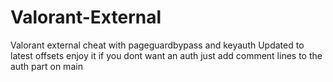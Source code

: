 # Valorant-External
Valorant external cheat with pageguardbypass and keyauth
Updated to latest offsets enjoy it if you dont want an auth just add comment lines to the auth part on main
